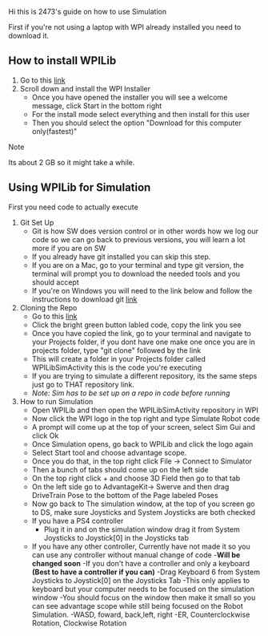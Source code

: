 Hi this is 2473's guide on how to use Simulation

First if you're not using a laptop with WPI already installed you need to download it.

## How to install WPILib
1. Go to this [link](https://docs.wpilib.org/en/stable/docs/zero-to-robot/step-2/wpilib-setup.html)
2. Scroll down and install the WPI Installer
    - Once you have opened the installer you will see a welcome message, click Start in the bottom right
    - For the install mode select everything and then install for this user
    - Then you should select the option "Download for this computer only(fastest)"
> [!NOTE]
> Its about 2 GB so it might take a while.

## Using WPILib for Simulation

First you need code to actually execute

1. Git Set Up
    - Git is how SW does version control or in other words how we log our code so we can go back to previous versions, you will learn a lot more if you are on SW
    - If you already have git installed you can skip this step.
    - If you are on a Mac, go to your terminal and type git version, the terminal will prompt you to download the needed tools and you should accept
    - If you're on Windows you will need to the link below and follow the instructions to download git [link](https://git-scm.com/downloads/win)
2. Cloning the Repo
    - Go to this [link](https://github.com/vismaybhargav/WPILibSimActivity)
    - Click the bright green button labled code, copy the link you see
    - Once you have copied the link, go to your terminal and navigate to your Projects folder, if you dont have one make one once you are in projects folder, type "git clone" followed by the link
    - This will create a folder in your Projects folder called WPILibSimActivity this is the code you're executing
    - If you are trying to simulate a different repository, its the same steps just go to THAT repository link.
    - *Note: Sim has to be set up on a repo in code before running*
3. How to run Simulation
    - Open WPILib and then open the WPILibSimActivity repository in WPI
    - Now click the WPI logo in the top right and type Simulate Robot code
    - A prompt will come up at the top of your screen, select Sim Gui and click Ok
    - Once Simulation opens, go back to WPILib and click the logo again
    - Select Start tool and choose advantage scope.
    - Once you do that, in the top right click File -> Connect to Simulator
    - Then a bunch of tabs should come up on the left side
    - On the top right click + and choose 3D Field then go to that tab
    - On the left side go to AdvantageKit-> Swerve and then drag DriveTrain Pose to the bottom of the Page labeled Poses
    - Now go back to The simulation window, at the top of you screen go to DS, make sure Joysticks and System Joysticks are both checked
    - If you have a PS4 controller
        - Plug it in and on the simulation window drag it from System Joysticks to Joystick[0] in the Joysticks tab
    - If you have any other controller, Currently have not made it so you can use any controller without manual change of code
        -**Will be changed soon**
    -If you don't have a controller and only a keyboard **(Best to have a controller if you can)**
        -Drag Keyboard 6 from System Joysticks to Joystick[0] on the Joysticks Tab
        -This only applies to keyboard but your computer needs to be focused on the simulation window
            -You should focus on the window then make it small so you can see advantage scope while still being focused on the Robot Simulation.
            -WASD, foward, back,left, right
            -ER,  Counterclockwise Rotation, Clockwise Rotation